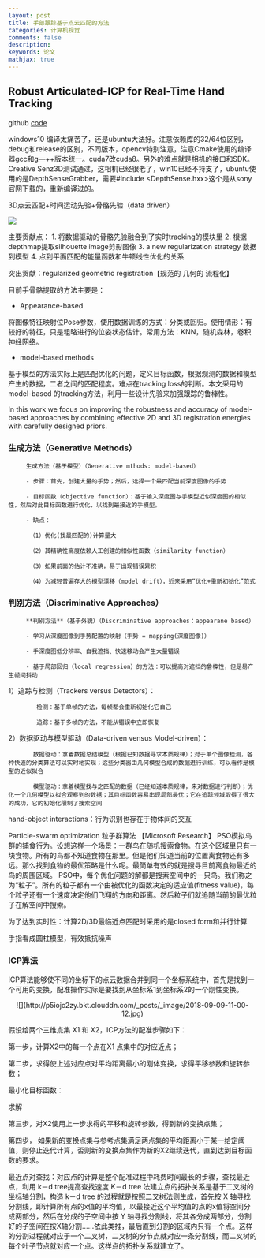 ```yaml
---
layout: post
title: 手部跟踪基于点云匹配的方法
categories: 计算机视觉
comments: false
description: 
keywords: 论文
mathjax: true
---
```


## Robust Articulated-ICP for Real-Time Hand Tracking
github [code](https://github.com/OpenGP/htrack)

windows10 编译太痛苦了，还是ubuntu大法好。注意依赖库的32/64位区别，debug和release的区别，不同版本，opencv特别注意，注意Cmake使用的编译器gcc和g—++版本统一。cuda7改cuda8。另外的难点就是相机的接口和SDK。Creative Senz3D测试通过，这相机已经很老了，win10已经不持支了，ubuntu使用的是DepthSenseGrabber，需要#include <DepthSense.hxx>这个是从sony官网下载的，重新编译过的。


3D点云匹配+时间运动先验+骨骼先验（data driven）

![](http://p5iojc2zy.bkt.clouddn.com/_posts/_image/2018-05-08-14-57-32.jpg)

主要贡献点：
	1. 将数据驱动的骨骼先验融合到了实时tracking的模块里
	2. 根据depthmap提取silhouette image剪影图像
	3. a new regularization strategy 数据到模型
	4. 点到平面匹配的能量函数和牛顿线性优化的关系

突出贡献：regularized geometric registration【规范的 几何的 流程化】

目前手骨骼提取的方法主要是：

- Appearance-based



将图像特征映射位Pose参数，使用数据训练的方式：分类或回归。使用情形：有较好的特征，只是粗略进行的位姿状态估计。常用方法：KNN，随机森林，卷积神经网络。

- model-based methods

基于模型的方法实际上是匹配优化的问题，定义目标函数，根据观测的数据和模型产生的数据，二者之间的匹配程度。难点在tracking loss的判断。本文采用的model-based 的tracking方法，利用一些设计先验来加强跟踪的鲁棒性。

In this work we focus on improving the robustness and accuracy of model-based
approaches by combining effective 2D and 3D registration energies with carefully designed priors.


###  生成方法（Generative Methods）

         生成方法（基于模型）（Generative mthods: model-based）

         - 步骤：首先，创建大量的手势；然后，选择一个最匹配当前深度图像的手势

         - 目标函数（objective function）：基于输入深度图与手模型近似深度图的相似性，然后对此目标函数进行优化，以找到最接近的手模型。

         - 缺点：

          （1）优化(找最匹配的)计算量大 

          （2）其精确性高度依赖人工创建的相似性函数（similarity function）

          （3）如果前面的估计不准确，易于出现错误累积

          （4）为减轻普遍存大的模型漂移（model drift），近来采用“优化+重新初始化”范式

###  判别方法（Discriminative Approaches）

         **判别方法**（基于外貌）（Discriminative approaches：appearane based）

         - 学习从深度图像到手势配置的映射（手势 = mapping(深度图像)）

         - 手深度图低分辨率、自我遮挡、快速移动会产生大量错误

         - 基于局部回归（local regression）的方法：可以提高对遮挡的鲁棒性，但是易产生帧间抖动

1）追踪与检测（Trackers versus Detectors）：

            检测：基于单帧的方法，每帧都会重新初始化它自己

            追踪：基于多帧的方法，不能从错误中立即恢复

2）数据驱动与模型驱动（Data-driven vensus Model-driven）：

           数据驱动：拿着数据总结模型（根据已知数据寻求本质规律）；对于单个图像检测，各种快速的分类算法可以实时地实现；这些分类器由几何模型合成的数据进行训练，可以看作是模型的近似拟合

           模型驱动：拿着模型找与之匹配的数据（已经知道本质规律，来对数据进行判断）；优化一个几何模型以拟合观察到的数据；其目标函数容易出现局部最优；它在追踪领域取得了很大的成功，它的初始化限制了搜索空间



hand-object interactions：行为识别也存在于物体间的交互


Particle-swarm optimization 粒子群算法 【Microsoft Research】
PSO模拟鸟群的捕食行为。设想这样一个场景：一群鸟在随机搜索食物。在这个区域里只有一块食物。所有的鸟都不知道食物在那里。但是他们知道当前的位置离食物还有多远。那么找到食物的最优策略是什么呢。最简单有效的就是搜寻目前离食物最近的鸟的周围区域。
PSO中，每个优化问题的解都是搜索空间中的一只鸟。我们称之为“粒子”。所有的粒子都有一个由被优化的函数决定的适应值(fitness value)，每个粒子还有一个速度决定他们飞翔的方向和距离。然后粒子们就追随当前的最优粒子在解空间中搜索。

为了达到实时性：计算2D/3D最临近点匹配时采用的是closed form和并行计算

手指看成圆柱模型，有效抵抗噪声


### ICP算法

ICP算法能够使不同的坐标下的点云数据合并到同一个坐标系统中，首先是找到一个可用的变换，配准操作实际是要找到从坐标系1到坐标系2的一个刚性变换。

<center>
![](http://p5iojc2zy.bkt.clouddn.com/_posts/_image/2018-09-09-11-00-12.jpg)
</center>

假设给两个三维点集 X1 和 X2，ICP方法的配准步骤如下：

第一步，计算X2中的每一个点在X1 点集中的对应近点；

第二步，求得使上述对应点对平均距离最小的刚体变换，求得平移参数和旋转参数；

最小化目标函数：


求解

第三步，对X2使用上一步求得的平移和旋转参数，得到新的变换点集；

第四步， 如果新的变换点集与参考点集满足两点集的平均距离小于某一给定阈值，则停止迭代计算，否则新的变换点集作为新的X2继续迭代，直到达到目标函数的要求。

最近点对查找：对应点的计算是整个配准过程中耗费时间最长的步骤，查找最近点，利用 k－d tree提高查找速度 K－d tree 法建立点的拓扑关系是基于二叉树的坐标轴分割，构造 k－d tree 的过程就是按照二叉树法则生成，首先按 X 轴寻找分割线，即计算所有点的x值的平均值，以最接近这个平均值的点的x值将空间分成两部分，然后在分成的子空间中按 Y 轴寻找分割线，将其各分成两部分，分割好的子空间在按X轴分割……依此类推，最后直到分割的区域内只有一个点。这样的分割过程就对应于一个二叉树，二叉树的分节点就对应一条分割线，而二叉树的每个叶子节点就对应一个点。这样点的拓扑关系就建立了。